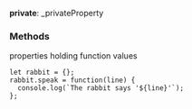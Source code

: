 **private**: _privateProperty

### Methods
properties holding function values
```
let rabbit = {};  
rabbit.speak = function(line) {  
  console.log(`The rabbit says '${line}'`);  
};
```
